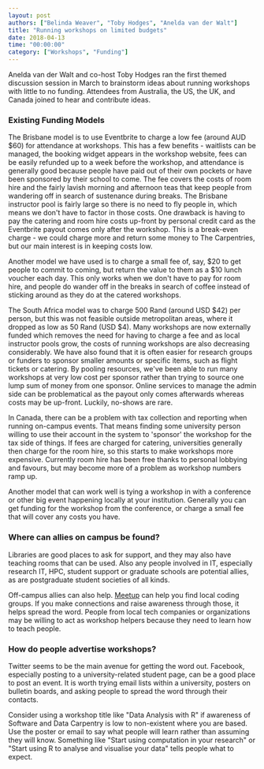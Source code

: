 ```yaml
---
layout: post
authors: ["Belinda Weaver", "Toby Hodges", "Anelda van der Walt"]
title: "Running workshops on limited budgets"
date: 2018-04-13
time: "00:00:00"
category: ["Workshops", "Funding"]
---
```


Anelda van der Walt and co-host Toby Hodges ran the first themed discussion session in March to brainstorm ideas 
about running workshops with little to no funding. Attendees from Australia, the US, the UK, and Canada joined to hear and 
contribute ideas.

### Existing Funding Models

The Brisbane model is to use Eventbrite to charge a low fee (around AUD $60) for attendance at workshops. This has a few benefits - waitlists can be managed, the booking widget appears in the workshop website, fees can be easily refunded up to a week before the workshop, and attendance is generally good because people have paid out of their own pockets or have been sponsored by their school to come. The fee covers the costs of room hire and the fairly lavish morning and afternoon teas that keep people from wandering off in search of sustenance during breaks. The Brisbane instructor pool is fairly large so there is no need to fly people in, which means we don't have to factor in those costs. One drawback is having to pay the catering and room hire costs up-front by personal credit card as the Eventbrite payout comes only after the workshop. This is a break-even charge - we could charge more and return some money to The Carpentries, but our main interest is in keeping costs low.

Another model we have used is to charge a small fee of, say, $20 to get people to commit to coming, but return the value to them as a $10 lunch voucher each day. This only works when we don't have to pay for room hire, and people do wander off in the breaks in search of coffee instead of sticking around as they do at the catered workshops.

The South Africa model was to charge 500 Rand (around USD $42) per person, but this was not feasible outside metropolitan areas, where it dropped as low as 50 Rand (USD $4). Many workshops are now externally funded which removes the need for having to charge a fee and as local instructor pools grow, the costs of running workshops are also decreasing considerably. We have also found that it is often easier for research groups or funders to sponsor smaller amounts or specific items, such as flight tickets or catering. By pooling resources, we've been able to run many workshops at very low cost per sponsor rather than trying to source one lump sum of money from one sponsor. Online services to manage the admin side can be problematical as the payout only comes afterwards whereas costs may be up-front. Luckily, no-shows are rare.

In Canada, there can be a problem with tax collection and reporting when running on-campus events. That means finding some university person willing to use their account in the system to 'sponsor' the workshop for the tax side of things. If fees are charged for catering, universities generally then charge for the room hire, so this starts to make workshops more expensive. Currently room hire has been free thanks to personal lobbying and favours, but may become more of a problem as workshop numbers ramp up.

Another model that can work well is tying a workshop in with a conference or other big event happening locally at your institution. 
Generally you can get funding for the workshop from the conference, or charge a small fee that will cover any costs you have.

### Where can allies on campus be found?

Libraries are good places to ask for support, and they may also have teaching rooms that can be used. Also any people involved in IT, especially research IT, HPC, student support or graduate schools are potential allies, as are postgraduate student societies of all kinds.

Off-campus allies can also help. [Meetup](https://www.meetup.com/) can help you find local coding groups. If you make connections 
and raise awareness through those, it helps spread the word. People from local tech companies or organizations may be 
willing to act as workshop helpers because they need to learn how to teach people.

### How do people advertise workshops?

Twitter seems to be the main avenue for getting the word out. Facebook, especially posting to a university-related student page, can be a good place to post an event. It is worth trying email lists within a university, posters on bulletin boards, and asking people to spread the word through their contacts.

Consider using a workshop title like "Data Analysis with R" if awareness of Software and Data Carpentry is low to non-existent where you are based. Use the poster or email to say what people will learn rather than assuming they will know. Something like "Start using computation in your research" or "Start using R to analyse and visualise your data" tells people what to expect.
